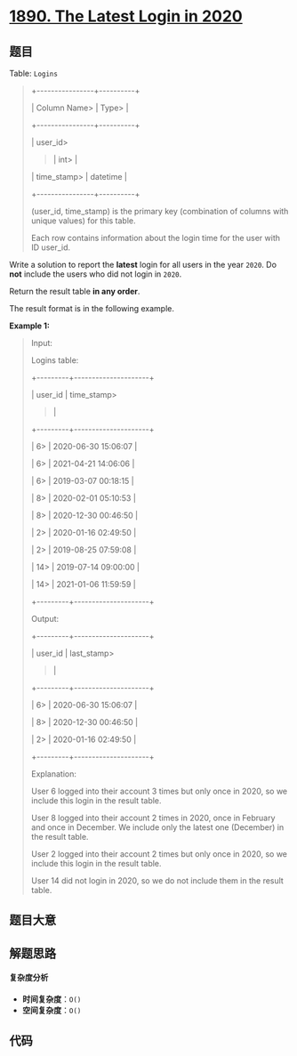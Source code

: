 # [1890. The Latest Login in 2020](https://leetcode.com/problems/the-latest-login-in-2020/)

## 题目

Table: `Logins`

> +----------------+----------+
>
> | Column Name>
> | Type>
> |
>
> +----------------+----------+
>
> | user_id>
>
> > | int>
> > |
>
> | time_stamp>
> | datetime |
>
> +----------------+----------+
>
> (user_id, time_stamp) is the primary key (combination of columns with unique values) for this table.
>
> Each row contains information about the login time for the user with ID user_id.

Write a solution to report the **latest** login for all users in the year
`2020`. Do **not** include the users who did not login in `2020`.

Return the result table **in any order**.

The result format is in the following example.

**Example 1:**

> Input:
>
> Logins table:
>
> +---------+---------------------+
>
> | user_id | time_stamp>
>
> > |
>
> +---------+---------------------+
>
> | 6>
> | 2020-06-30 15:06:07 |
>
> | 6>
> | 2021-04-21 14:06:06 |
>
> | 6>
> | 2019-03-07 00:18:15 |
>
> | 8>
> | 2020-02-01 05:10:53 |
>
> | 8>
> | 2020-12-30 00:46:50 |
>
> | 2>
> | 2020-01-16 02:49:50 |
>
> | 2>
> | 2019-08-25 07:59:08 |
>
> | 14>
> | 2019-07-14 09:00:00 |
>
> | 14>
> | 2021-01-06 11:59:59 |
>
> +---------+---------------------+
>
> Output:
>
> +---------+---------------------+
>
> | user_id | last_stamp>
>
> > |
>
> +---------+---------------------+
>
> | 6>
> | 2020-06-30 15:06:07 |
>
> | 8>
> | 2020-12-30 00:46:50 |
>
> | 2>
> | 2020-01-16 02:49:50 |
>
> +---------+---------------------+
>
> Explanation:
>
> User 6 logged into their account 3 times but only once in 2020, so we include this login in the result table.
>
> User 8 logged into their account 2 times in 2020, once in February and once in December. We include only the latest one (December) in the result table.
>
> User 2 logged into their account 2 times but only once in 2020, so we include this login in the result table.
>
> User 14 did not login in 2020, so we do not include them in the result table.

## 题目大意

## 解题思路

#### 复杂度分析

- **时间复杂度**：`O()`
- **空间复杂度**：`O()`

## 代码

```javascript

```
